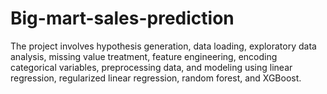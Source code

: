 # Big-mart-sales-prediction
The project involves hypothesis generation, data loading, exploratory data analysis, missing value treatment, feature engineering, encoding categorical variables, preprocessing data, and modeling using linear regression, regularized linear regression, random forest, and XGBoost.
